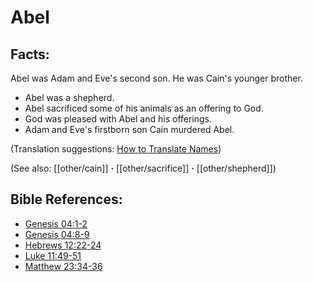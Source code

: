 # Abel  #

## Facts: ##

Abel was Adam and Eve's second son. He was Cain's younger brother.

 * Abel was a shepherd.
 * Abel sacrificed some of his animals as an offering to God.
 * God was pleased with Abel and his offerings.
 * Adam and Eve's firstborn son Cain murdered Abel.

(Translation suggestions: [How to Translate Names](en/ta-vol1/translate/man/translate-names)) 

(See also: [[other/cain]] **·** [[other/sacrifice]] **·** [[other/shepherd]])

## Bible References: ##

* [Genesis 04:1-2](en/tn/gen/help/04/01)
* [Genesis 04:8-9](en/tn/gen/help/04/08)
* [Hebrews 12:22-24](en/tn/heb/help/12/22)
* [Luke 11:49-51](en/tn/luk/help/11/49)
* [Matthew 23:34-36](en/tn/mat/help/23/34)